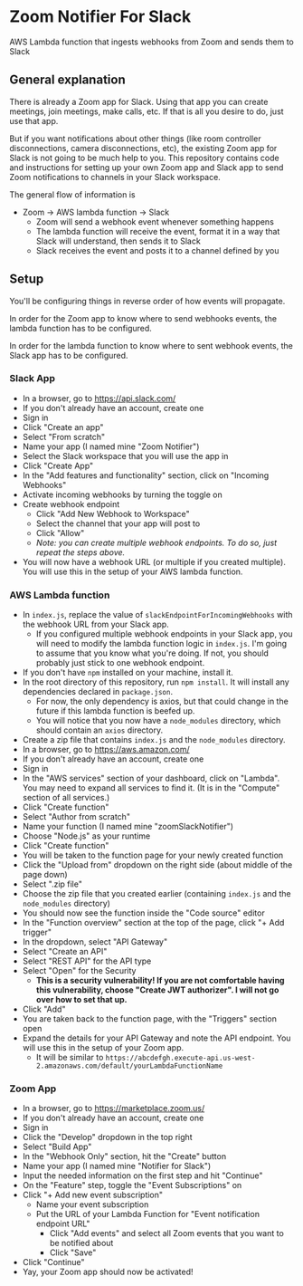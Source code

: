 # Zoom Notifier For Slack
AWS Lambda function that ingests webhooks from Zoom and sends them to Slack

## General explanation
There is already a Zoom app for Slack. Using that app you can create meetings, join meetings, make calls, etc. If that is all you desire to do, just use that app.

But if you want notifications about other things (like room controller disconnections, camera disconnections, etc), the existing Zoom app for Slack is not going to be much help to you. This repository contains code and instructions for setting up your own Zoom app and Slack app to send Zoom notifications to channels in your Slack workspace.

The general flow of information is
- Zoom -> AWS lambda function -> Slack 
  - Zoom will send a webhook event whenever something happens
  - The lambda function will receive the event, format it in a way that Slack will understand, then sends it to Slack
  - Slack receives the event and posts it to a channel defined by you

## Setup
You'll be configuring things in reverse order of how events will propagate. 

In order for the Zoom app to know where to send webhooks events, the lambda function has to be configured.

In order for the lambda function to know where to sent webhook events, the Slack app has to be configured.

### Slack App
- In a browser, go to https://api.slack.com/
- If you don't already have an account, create one
- Sign in
- Click "Create an app"
- Select "From scratch"
- Name your app (I named mine "Zoom Notifier")
- Select the Slack workspace that you will use the app in
- Click "Create App"
- In the "Add features and functionality" section, click on "Incoming Webhooks"
- Activate incoming webhooks by turning the toggle on
- Create webhook endpoint
    - Click "Add New Webhook to Workspace"
    - Select the channel that your app will post to
    - Click "Allow"
    - *Note: you can create multiple webhook endpoints. To do so, just repeat the steps above.* 
- You will now have a webhook URL (or multiple if you created multiple). You will use this in the setup of your AWS lambda function.

### AWS Lambda function
- In `index.js`, replace the value of `slackEndpointForIncomingWebhooks` with the webhook URL from your Slack app.
    - If you configured multiple webhook endpoints in your Slack app, you will need to modify the lambda function logic in `index.js`. I'm going to assume that you know what you're doing. If not, you should probably just stick to one webhook endpoint.
- If you don't have `npm` installed on your machine, install it.
- In the root directory of this repository, run `npm install`. It will install any dependencies declared in `package.json`.
    - For now, the only dependency is axios, but that could change in the future if this lambda function is beefed up.
    - You will notice that you now have a `node_modules` directory, which should contain an `axios` directory.
- Create a zip file that contains `index.js` and the `node_modules` directory.
- In a browser, go to https://aws.amazon.com/
- If you don't already have an account, create one
- Sign in
- In the "AWS services" section of your dashboard, click on "Lambda". You may need to expand all services to find it. (It is in the "Compute" section of all services.)
- Click "Create function"
- Select "Author from scratch"
- Name your function (I named mine "zoomSlackNotifier")
- Choose "Node.js" as your runtime
- Click "Create function"
- You will be taken to the function page for your newly created function
- Click the "Upload from" dropdown on the right side (about middle of the page down)
- Select ".zip file"
- Choose the zip file that you created earlier (containing `index.js` and the `node_modules` directory)
- You should now see the function inside the "Code source" editor
- In the "Function overview" section at the top of the page, click "+ Add trigger"
- In the dropdown, select "API Gateway"
- Select "Create an API"
- Select "REST API" for the API type
- Select "Open" for the Security
    - **This is a security vulnerability! If you are not comfortable having this vulnerability, choose "Create JWT authorizer". I will not go over how to set that up.**
- Click "Add"
- You are taken back to the function page, with the "Triggers" section open
- Expand the details for your API Gateway and note the API endpoint. You will use this in the setup of your Zoom app.
    - It will be similar to `https://abcdefgh.execute-api.us-west-2.amazonaws.com/default/yourLambdaFunctionName`

### Zoom App
- In a browser, go to https://marketplace.zoom.us/
- If you don't already have an account, create one
- Sign in
- Click the "Develop" dropdown in the top right
- Select "Build App"
- In the "Webhook Only" section, hit the "Create" button
- Name your app (I named mine "Notifier for Slack")
- Input the needed information on the first step and hit "Continue"
- On the "Feature" step, toggle the "Event Subscriptions" on
- Click "+ Add new event subscription"
  - Name your event subscription
  - Put the URL of your Lambda Function for "Event notification endpoint URL"
    - Click "Add events" and select all Zoom events that you want to be notified about
    - Click "Save"
- Click "Continue"
- Yay, your Zoom app should now be activated!
